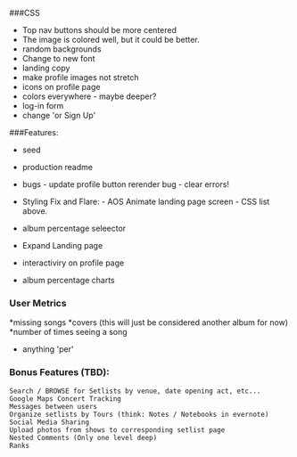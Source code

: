 ###CSS
  * Top nav buttons should be more centered
  * The image is colored well, but it could be better. 
  * random backgrounds
  * Change to new font
  * landing copy
  * make profile images not stretch
  * icons on profile page
  * colors everywhere - maybe deeper?
  * log-in form 
  * change 'or Sign Up' 





  ###Features:


   * seed
   * production readme
   * bugs
    - update profile button rerender bug
    - clear errors!
   * Styling Fix and Flare:
    - AOS Animate landing page screen
    - CSS list above.
    
  * album percentage seleector  
  * Expand Landing page
   * interactiviry on profile page
   * album percentage charts
   
   

  ### User Metrics
  *missing songs
  *covers (this will just be considered another album for now)
  *number of times seeing a song
  * anything 'per'


### Bonus Features (TBD):
    Search / BROWSE for Setlists by venue, date opening act, etc... 
    Google Maps Concert Tracking
    Messages between users
    Organize setlists by Tours (think: Notes / Notebooks in evernote)
    Social Media Sharing
    Upload photos from shows to corresponding setlist page
    Nested Comments (Only one level deep)
    Ranks